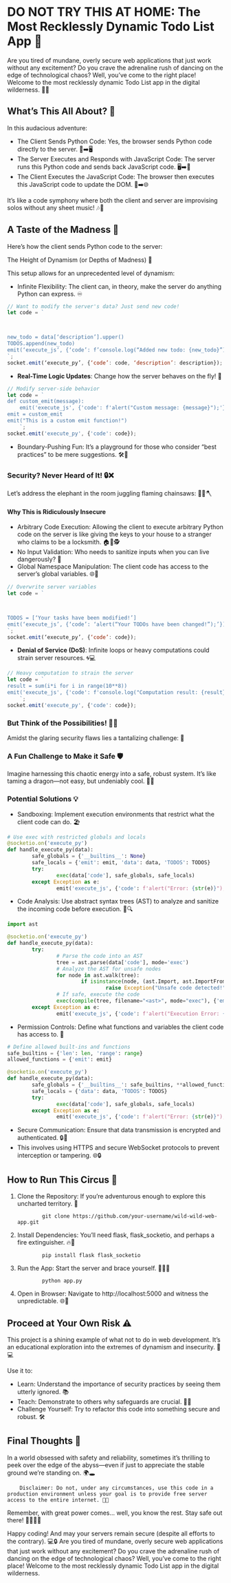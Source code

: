 # DO NOT TRY THIS AT HOME: The Most Recklessly Dynamic Todo List App 🐍 
Are you tired of mundane, overly secure web applications that just work without any excitement? Do you crave the adrenaline rush of dancing on the edge of technological chaos? Well, you’ve come to the right place! Welcome to the most recklessly dynamic Todo List app in the digital wilderness. 🤯💥

## What’s This All About? 🤔

In this audacious adventure:

- The Client Sends Python Code: Yes, the browser sends Python code directly to the server. 🐍➡️🖥️
- The Server Executes and Responds with JavaScript Code: The server runs this Python code and sends back JavaScript code. 🖥️➡️📜
- The Client Executes the JavaScript Code: The browser then executes this JavaScript code to update the DOM. 📜➡️🌐

It’s like a code symphony where both the client and server are improvising solos without any sheet music! 🎶🎻

## A Taste of the Madness 🤪

Here’s how the client sends Python code to the server:

The Height of Dynamism (or Depths of Madness) 🎢

This setup allows for an unprecedented level of dynamism:

- Infinite Flexibility: The client can, in theory, make the server do anything Python can express. ♾️

```javascript
// Want to modify the server's data? Just send new code!
let code = `



new_todo = data[‘description’].upper()
TODOS.append(new_todo)
emit(‘execute_js’, {‘code’: f’console.log(“Added new todo: {new_todo}”);’})
`;
socket.emit(‘execute_py’, {‘code’: code, ‘description’: description});
```

- **Real-Time Logic Updates**: Change how the server behaves on the fly! 🚀

```javascript
// Modify server-side behavior
let code = `
def custom_emit(message):
    emit('execute_js', {'code': f'alert("Custom message: {message}");'})
emit = custom_emit
emit("This is a custom emit function!")
    `;
socket.emit('execute_py', {'code': code});
```

- Boundary-Pushing Fun: It’s a playground for those who consider “best practices” to be mere suggestions. 🛠️🎢

### Security? Never Heard of It! 🔒❌

Let’s address the elephant in the room juggling flaming chainsaws: 🐘🔥🪓

#### Why This is Ridiculously Insecure

- Arbitrary Code Execution: Allowing the client to execute arbitrary Python code on the server is like giving the keys to your house to a stranger who claims to be a locksmith. 🏠🔑🕵️
- No Input Validation: Who needs to sanitize inputs when you can live dangerously? 🧨
- Global Namespace Manipulation: The client code has access to the server’s global variables. 🌐🔧

```javascript
// Overwrite server variables
let code = `



TODOS = [‘Your tasks have been modified!’]
emit(‘execute_js’, {‘code’: ‘alert(“Your TODOs have been changed!”);’})
`;
socket.emit(‘execute_py’, {‘code’: code});
```

- **Denial of Service (DoS)**: Infinite loops or heavy computations could strain server resources. 🌀💻

```javascript
// Heavy computation to strain the server
let code = `
result = sum(i*i for i in range(10**8))
emit('execute_js', {'code': f'console.log("Computation result: {result}");'})
    `;
socket.emit('execute_py', {'code': code});
```

### But Think of the Possibilities! 🌈✨

Amidst the glaring security flaws lies a tantalizing challenge: 🧩

### A Fun Challenge to Make it Safe 🛡️

Imagine harnessing this chaotic energy into a safe, robust system. It’s like taming a dragon—not easy, but undeniably cool. 🐉🔥

### Potential Solutions 💡

- Sandboxing: Implement execution environments that restrict what the client code can do. 🏖️

```python
# Use exec with restricted globals and locals
@socketio.on('execute_py')
def handle_execute_py(data):
        safe_globals = {'__builtins__': None}
        safe_locals = {'emit': emit, 'data': data, 'TODOS': TODOS}
        try:
                exec(data['code'], safe_globals, safe_locals)
        except Exception as e:
                emit('execute_js', {'code': f'alert("Error: {str(e)}");'})
```

- Code Analysis: Use abstract syntax trees (AST) to analyze and sanitize the incoming code before execution. 🌳🔍

```python
import ast

@socketio.on('execute_py')
def handle_execute_py(data):
        try:
                # Parse the code into an AST
                tree = ast.parse(data['code'], mode='exec')
                # Analyze the AST for unsafe nodes
                for node in ast.walk(tree):
                        if isinstance(node, (ast.Import, ast.ImportFrom, ast.Call)):
                                raise Exception("Unsafe code detected!")
                # If safe, execute the code
                exec(compile(tree, filename="<ast>", mode="exec"), {'emit': emit, 'TODOS': TODOS, 'data': data}, {})
        except Exception as e:
                emit('execute_js', {'code': f'alert("Execution Error: {str(e)}");'})
```

- Permission Controls: Define what functions and variables the client code has access to. 🔐

```python
# Define allowed built-ins and functions
safe_builtins = {'len': len, 'range': range}
allowed_functions = {'emit': emit}

@socketio.on('execute_py')
def handle_execute_py(data):
        safe_globals = {'__builtins__': safe_builtins, **allowed_functions}
        safe_locals = {'data': data, 'TODOS': TODOS}
        try:
                exec(data['code'], safe_globals, safe_locals)
        except Exception as e:
                emit('execute_js', {'code': f'alert("Error: {str(e)}");'})
```

- Secure Communication: Ensure that data transmission is encrypted and authenticated. 🔒🔑
-  This involves using HTTPS and secure WebSocket protocols to prevent interception or tampering. 🌐🔒

## How to Run This Circus 🎪

1.	Clone the Repository: If you’re adventurous enough to explore this uncharted territory. 🧭

                git clone https://github.com/your-username/wild-wild-web-app.git


2.	Install Dependencies: You’ll need flask, flask_socketio, and perhaps a fire extinguisher. 🔥🧯

                pip install flask flask_socketio


3.	Run the App: Start the server and brace yourself. 🏃‍♂️💨

                python app.py


4.	Open in Browser: Navigate to http://localhost:5000 and witness the unpredictable. 🌐👀

## Proceed at Your Own Risk ⚠️

This project is a shining example of what not to do in web development. It’s an educational exploration into the extremes of dynamism and insecurity. 🚫💻

Use it to:

- Learn: Understand the importance of security practices by seeing them utterly ignored. 📚
- Teach: Demonstrate to others why safeguards are crucial. 🧑‍🏫
- Challenge Yourself: Try to refactor this code into something secure and robust. 🛠️

## Final Thoughts 💭

In a world obsessed with safety and reliability, sometimes it’s thrilling to peek over the edge of the abyss—even if just to appreciate the stable ground we’re standing on. 🌍🕳️

        Disclaimer: Do not, under any circumstances, use this code in a production environment unless your goal is to provide free server access to the entire internet. 🚫🌐

Remember, with great power comes… well, you know the rest. Stay safe out there! 🦸‍♂️🦸‍♀️

Happy coding! And may your servers remain secure (despite all efforts to the contrary). 💻🔒
Are you tired of mundane, overly secure web applications that just work without any excitement? Do you crave the adrenaline rush of dancing on the edge of technological chaos? Well, you’ve come to the right place! Welcome to the most recklessly dynamic Todo List app in the digital wilderness.